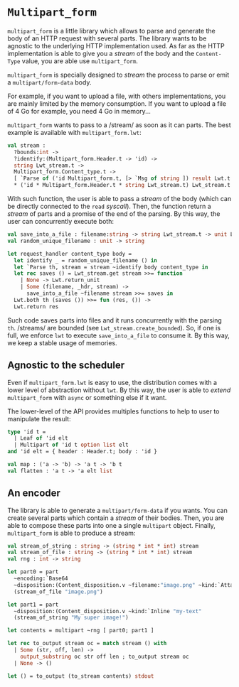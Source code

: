 # `Multipart_form`

`multipart_form` is a little library which allows to parse and generate
the body of an HTTP request with several parts. The library wants to be
agnostic to the underlying HTTP implementation used. As far as the HTTP
implementation is able to give you a _stream_ of the body and the
`Content-Type` value, you are able use `multipart_form`.

`multipart_form` is specially designed to _stream_ the process to parse
or emit a `multipart/form-data` body.

For example, if you want to upload a file, with others implementations,
you are mainly limited by the memory consumption. If you want to upload
a file of 4 Go for example, you need 4 Go in memory...

`multipart_form` wants to pass to a /stream/ as soon as it can parts. The
best example is available with `multipart_form.lwt`:
```ocaml
val stream :
  ?bounds:int ->
  ?identify:(Multipart_form.Header.t -> 'id) ->
  string Lwt_stream.t ->
  Multipart_form.Content_type.t ->
  [ `Parse of ('id Multipart_form.t, [> `Msg of string ]) result Lwt.t ]
  * ('id * Multipart_form.Header.t * string Lwt_stream.t) Lwt_stream.t
```

With such function, the user is able to pass a _stream_ of the body
(which can be directly connected to the `read` _syscall_). Then, the
function return a _stream_ of parts and a promise of the end of the
parsing. By this way, the user can concurrently execute both:
```ocaml
val save_into_a_file : filename:string -> string Lwt_stream.t -> unit Lwt.t
val random_unique_filename : unit -> string

let request_handler content_type body =
  let identify _ = random_unique_filename () in
  let `Parse th, stream = stream ~identify body content_type in
  let rec saves () = Lwt_stream.get stream >>= function
    | None -> Lwt.return_unit
    | Some (filename, _hdr, stream) ->
      save_into_a_file ~filename stream >>= saves in
  Lwt.both th (saves ()) >>= fun (res, ()) ->
  Lwt.return res
```

Such code saves parts into files and it runs concurrently with the
parsing `th`. /streams/ are bounded (see `Lwt_stream.create_bounded`).
So, if one is full, we enforce `lwt` to execute `save_into_a_file` to
consume it. By this way, we keep a stable usage of memories.

## Agnostic to the scheduler

Even if `multipart_form.lwt` is easy to use, the distribution comes with
a lower level of abstraction without `lwt`. By this way, the user is able
to _extend_ `multipart_form` with `async` or something else if it want.

The lower-level of the API provides multiples functions to help to user
to manipulate the result:
```ocaml
type 'id t =
  | Leaf of 'id elt
  | Multipart of 'id t option list elt
and 'id elt = { header : Header.t; body : 'id }

val map : ('a -> 'b) -> 'a t -> 'b t
val flatten : 'a t -> 'a elt list
```

## An encoder

The library is able to generate a `multipart/form-data` if you wants.
You can create several parts which contain a _stream_ of their bodies. Then,
you are able to compose these parts into one a single `multipart` object.
Finally, `multipart_form` is able to produce a stream:
```ocaml
val stream_of_string : string -> (string * int * int) stream
val stream_of_file : string -> (string * int * int) stream
val rng : int -> string

let part0 = part
  ~encoding:`Base64
  ~disposition:(Content_disposition.v ~filename:"image.png" ~kind:`Attachment "my-image"
  (stream_of_file "image.png")

let part1 = part
  ~disposition:(Content_disposition.v ~kind:`Inline "my-text"
  (stream_of_string "My super image!")

let contents = multipart ~rng [ part0; part1 ]

let rec to_output stream oc = match stream () with
  | Some (str, off, len) ->
    output_substring oc str off len ; to_output stream oc
  | None -> ()

let () = to_output (to_stream contents) stdout
```

